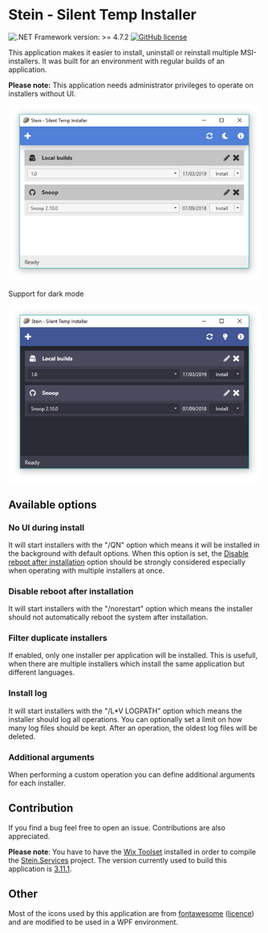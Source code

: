 # Stein - Silent Temp Installer

![.NET Framework version: >= 4.7.2](https://img.shields.io/badge/.NET%20Framework-%3E%3D%204.7.2-green.svg)
[![GitHub license](https://img.shields.io/github/license/nkristek/Stein.svg)](https://github.com/nkristek/Stein/blob/master/LICENSE)

This application makes it easier to install, uninstall or reinstall multiple MSI-installers. 
It was built for an environment with regular builds of an application.

**Please note:** This application needs administrator privileges to operate on installers without UI.

![screenshot_light](images/Screenshot.PNG)

Support for dark mode

![screenshot_dark](images/Screenshot_dark.PNG)

## Available options

### No UI during install

It will start installers with the "/QN" option which means it will be installed in the background with default options.
When this option is set, the [Disable reboot after installation](#disable-reboot-after-installation) option should be strongly considered especially when operating with multiple installers at once.

### Disable reboot after installation

It will start installers with the "/norestart" option which means the installer should not automatically reboot the system after installation. 

### Filter duplicate installers

If enabled, only one installer per application will be installed. This is usefull, when there are multiple installers which install the same application but different languages.

### Install log

It will start installers with the "/L*V LOGPATH" option which means the installer should log all operations.
You can optionally set a limit on how many log files should be kept. After an operation, the oldest log files will be deleted.

### Additional arguments

When performing a custom operation you can define additional arguments for each installer. 

## Contribution

If you find a bug feel free to open an issue. Contributions are also appreciated.

**Please note**: 
You have to have the [Wix Toolset](http://wixtoolset.org) installed in order to compile the [Stein.Services](../blob/master/Stein.Services) project. The version currently used to build this application is [3.11.1](http://wixtoolset.org/releases/v3.11.1/stable).

## Other

Most of the icons used by this application are from [fontawesome](https://fontawesome.com) ([licence](https://fontawesome.com/license)) and are modified to be used in a WPF environment.

